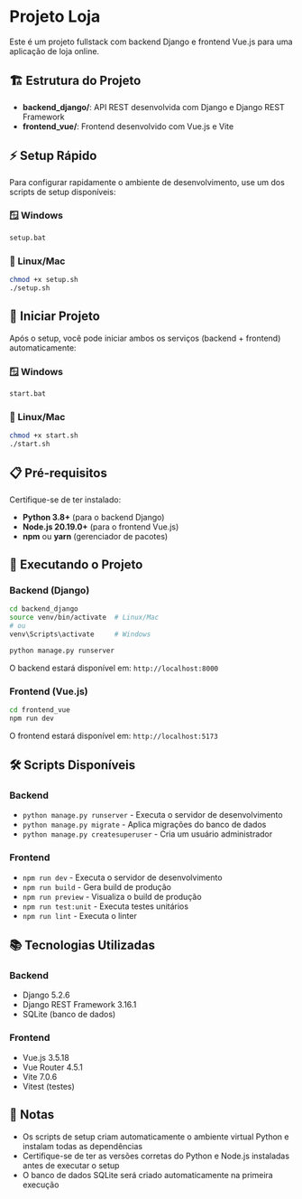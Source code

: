 # Projeto Loja

Este é um projeto fullstack com backend Django e frontend Vue.js para uma aplicação de loja online.

## 🏗️ Estrutura do Projeto

- **backend_django/**: API REST desenvolvida com Django e Django REST Framework
- **frontend_vue/**: Frontend desenvolvido com Vue.js e Vite

## ⚡ Setup Rápido

Para configurar rapidamente o ambiente de desenvolvimento, use um dos scripts de setup disponíveis:

### 🪟 Windows
```bash
setup.bat
```

### 🐧 Linux/Mac
```bash
chmod +x setup.sh
./setup.sh
```

## 🚀 Iniciar Projeto

Após o setup, você pode iniciar ambos os serviços (backend + frontend) automaticamente:

### 🪟 Windows
```bash
start.bat
```

### 🐧 Linux/Mac
```bash
chmod +x start.sh
./start.sh
```

## 📋 Pré-requisitos

Certifique-se de ter instalado:
- **Python 3.8+** (para o backend Django)
- **Node.js 20.19.0+** (para o frontend Vue.js)
- **npm** ou **yarn** (gerenciador de pacotes)

## 🚀 Executando o Projeto

### Backend (Django)
```bash
cd backend_django
source venv/bin/activate  # Linux/Mac
# ou
venv\Scripts\activate     # Windows

python manage.py runserver
```
O backend estará disponível em: `http://localhost:8000`

### Frontend (Vue.js)
```bash
cd frontend_vue
npm run dev
```
O frontend estará disponível em: `http://localhost:5173`

## 🛠️ Scripts Disponíveis

### Backend
- `python manage.py runserver` - Executa o servidor de desenvolvimento
- `python manage.py migrate` - Aplica migrações do banco de dados
- `python manage.py createsuperuser` - Cria um usuário administrador

### Frontend
- `npm run dev` - Executa o servidor de desenvolvimento
- `npm run build` - Gera build de produção
- `npm run preview` - Visualiza o build de produção
- `npm run test:unit` - Executa testes unitários
- `npm run lint` - Executa o linter

## 📚 Tecnologias Utilizadas

### Backend
- Django 5.2.6
- Django REST Framework 3.16.1
- SQLite (banco de dados)

### Frontend  
- Vue.js 3.5.18
- Vue Router 4.5.1
- Vite 7.0.6
- Vitest (testes)

## 📝 Notas

- Os scripts de setup criam automaticamente o ambiente virtual Python e instalam todas as dependências
- Certifique-se de ter as versões corretas do Python e Node.js instaladas antes de executar o setup
- O banco de dados SQLite será criado automaticamente na primeira execução